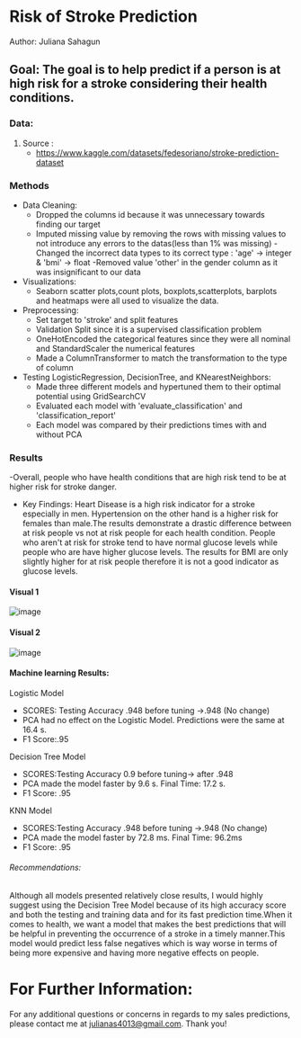 # Risk of Stroke Prediction 
Author: Juliana Sahagun
## Goal: The goal is to help predict if a person is at high risk for a stroke considering their health conditions.
### Data:
1. Source :
    * https://www.kaggle.com/datasets/fedesoriano/stroke-prediction-dataset
 
### Methods
* Data Cleaning:
    - Dropped the columns id because it was unnecessary towards finding our target
    - Imputed missing value by removing the rows with missing values to not introduce any errors to the datas(less than 1% was missing)
    -Changed the incorrect data types to its correct type : 'age' → integer & 'bmi' → float
    -Removed value 'other' in the gender column as it was insignificant to our data
* Visualizations:
    - Seaborn scatter plots,count plots, boxplots,scatterplots, barplots and heatmaps were all used to visualize the data.
* Preprocessing: 
    - Set target to 'stroke' and split features
    - Validation Split since it is a supervised classification problem
    - OneHotEncoded the categorical features since they were all nominal and StandardScaler the numerical features
    - Made a ColumnTransformer to match the transformation to the type of column
* Testing LogisticRegression, DecisionTree, and KNearestNeighbors:
    - Made three different models and hypertuned them to their optimal potential using GridSearchCV
    - Evaluated each model with 'evaluate_classification' and 'classification_report' 
    - Each model was compared by their predictions times with and without PCA
 
### Results
-Overall, people who have health conditions that are high risk tend to be at higher risk for stroke danger.
- Key Findings: Heart Disease is a high risk indicator for a stroke especially in men. Hypertension on the other hand is a higher risk for females than male.The results demonstrate a drastic difference between at risk people vs not at risk people for each health condition.  People who aren't at risk for stroke tend to have normal glucose levels while people who are have higher glucose levels. The results for BMI are only slightly higher for at risk people therefore it is not a good indicator as glucose levels.
#### Visual 1
![image](https://user-images.githubusercontent.com/104885846/181685229-b388229c-b7e8-47f4-87d2-07409e17822c.png)
 
#### Visual 2
![image](https://user-images.githubusercontent.com/104885846/181685255-4a0be2d9-4e35-4c35-ae96-096206e8caa8.png)
 
 
#### Machine learning Results:
Logistic Model
-  SCORES: Testing Accuracy .948 before tuning →.948 (No change)
-  PCA had no effect on the Logistic Model. Predictions were the same at 16.4 s. 
-  F1 Score:.95


Decision Tree Model
-  SCORES:Testing Accuracy 0.9 before tuning→ after .948
-  PCA made the model faster by 9.6 s. Final Time: 17.2 s.
-  F1 Score: .95


KNN Model
-  SCORES:Testing Accuracy .948 before tuning →.948 (No change)
-  PCA made the model faster by 72.8 ms. Final Time: 96.2ms
-  F1 Score: .95
 
###### Recommendations:
Although all models presented relatively close results, I would highly suggest using the Decision Tree Model because of its high accuracy score and both the testing and training data and for its fast prediction time.When it comes to health, we want a model that makes the best predictions that will be helpful in preventing the occurrence of a stroke in a timely manner.This model would predict less false negatives which is way worse in terms of being more expensive and having more negative effects on people.
# For Further Information:
For any additional questions or concerns in regards to my sales predictions, please contact me at julianas4013@gmail.com. Thank you!
